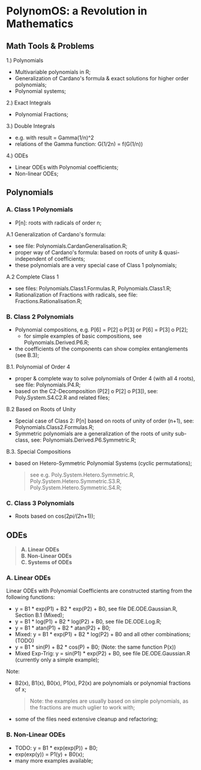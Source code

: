 # PolynomOS: a Revolution in Mathematics

## Math Tools & Problems

1.) Polynomials
- Multivariable polynomials in R;
- Generalization of Cardano's formula & exact solutions for higher order polynomials;
- Polynomial systems;

2.) Exact Integrals
- Polynomial Fractions;

3.) Double Integrals
- e.g. with result = Gamma(1/n)^2
- relations of the Gamma function: G(1/2n) = f(G(1/n))

4.) ODEs
- Linear ODEs with Polynomial coefficients;
- Non-linear ODEs;

## Polynomials

### A. Class 1 Polynomials
- P[n]: roots with radicals of order n;

A.1 Generalization of Cardano's formula:
- see file: Polynomials.CardanGeneralisation.R;
- proper way of Cardano's formula: based on roots of unity & quasi-independent of coefficients;
- these polynomials are a very special case of Class 1 polynomials;

A.2 Complete Class 1
- see files: Polynomials.Class1.Formulas.R, Polynomials.Class1.R;
- Rationalization of Fractions with radicals, see file: Fractions.Rationalisation.R;


### B. Class 2 Polynomials
- Polynomial compositions, e.g. P[6] = P[2] o P[3] or P[6] = P[3] o P[2];
  - for simple examples of basic compositions, see Polynomials.Derived.P6.R;
- the coefficients of the components can show complex entanglements (see B.3);

B.1. Polynomial of Order 4
- proper & complete way to solve polynomials of Order 4 (with all 4 roots), see file: Polynomials.P4.R;
- based on the C2-Decomposition (P[2] o P[2] o P[3]), see: Poly.System.S4.C2.R and related files;

B.2 Based on Roots of Unity
- Special case of Class 2: P[n] based on roots of unity of order (n+1), see: Polynomials.Class2.Formulas.R;
- Symmetric polynomials are a generalization of the roots of unity sub-class, see: Polynomials.Derived.P6.Symmetric.R;

B.3. Special Compositions
- based on Hetero-Symmetric Polynomial Systems (cyclic permutations);
  > see e.g. Poly.System.Hetero.Symmetric.R, Poly.System.Hetero.Symmetric.S3.R, Poly.System.Hetero.Symmetric.S4.R;


### C. Class 3 Polynomials
- Roots based on cos(2*pi/(2*n+1));


## ODEs

> **A. Linear ODEs**\
> **B. Non-Linear ODEs**\
> **C. Systems of ODEs**

### A. Linear ODEs

Linear ODEs with Polynomial Coefficients are constructed starting from the following functions:
- y = B1 * exp(P1) + B2 * exp(P2) + B0, see file DE.ODE.Gaussian.R, Section B.1 (Mixed);
- y = B1 * log(P1) + B2 * log(P2) + B0, see file DE.ODE.Log.R;
- y = B1 * atan(P1) + B2 * atan(P2) + B0;
- Mixed: y = B1 * exp(P1) + B2 * log(P2) + B0 and all other combinations; (TODO)
- y = B1 * sin(P) + B2 * cos(P) + B0; (Note: the same function P(x))
- Mixed Exp-Trig: y = sin(P1) * exp(P2) + B0, see file DE.ODE.Gaussian.R (currently only a simple example);

Note:
- B2(x), B1(x), B0(x), P1(x), P2(x) are polynomials or polynomial fractions of x;
  > Note: the examples are usually based on simple polynomials, as the fractions are much uglier to work with;
- some of the files need extensive cleanup and refactoring;


### B. Non-Linear ODEs
- TODO: y = B1 * exp(exp(P)) + B0;
- exp(exp(y)) = P1(y) + B0(x);
- many more examples available;
